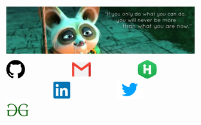 ![RiturajSaha header](https://github.com/RiturajSaha/RiturajSaha/blob/master/picx/cover.jpg)
<p align="center">

<!--
**RiturajSaha/RiturajSaha** is a ✨ _special_ ✨ repository because its `README.md` (this file) appears on your GitHub profile.

Here are some ideas to get you started:

- 🔭 I’m currently working on ...
- 🌱 I’m currently learning ...
- 👯 I’m looking to collaborate on ...
- 🤔 I’m looking for help with ...
- 💬 Ask me about ...
- 📫 How to reach me: ...
- 😄 Pronouns: ...
- ⚡ Fun fact: ...
-->





<a href="https://github.com/RiturajSaha?tab=repositories"><img src="https://github.com/RiturajSaha/RiturajSaha/blob/master/picx/github.png" width="50" height ="50"></a>&emsp;&emsp;&emsp;&emsp;&emsp;&emsp;&emsp;&emsp;&emsp;<a href="mailto:saharituraj@gmail.com"><img src="https://github.com/RiturajSaha/RiturajSaha/blob/master/picx/gmail.png" width="50" height ="50"></a>&emsp;&emsp;&emsp;&emsp;&emsp;&emsp;&emsp;&emsp;&emsp;<a href="https://www.hackerrank.com/Rituraj_Saha"><img src="https://github.com/RiturajSaha/RiturajSaha/blob/master/picx/hackerrank.png" width="50" height ="50"></a>&emsp;&emsp;&emsp;&emsp;&emsp;&emsp;&emsp;&emsp;&emsp;<a href="https://www.linkedin.com/in/rituraj-saha/"><img src="https://github.com/RiturajSaha/RiturajSaha/blob/master/picx/LinkedIn.png" width="45" height ="45"></a>&emsp;&emsp;&emsp;&emsp;&emsp;&emsp;&emsp;&emsp;&emsp;<a href="https://twitter.com/Rrajsaha"><img src="https://github.com/RiturajSaha/RiturajSaha/blob/master/picx/twitter.png" width="70" height ="50"></a>&emsp;&emsp;&emsp;&emsp;&emsp;&emsp;<a href="https://auth.geeksforgeeks.org/user/riturajsaha/profile"><img src="https://github.com/RiturajSaha/RiturajSaha/blob/master/picx/gfg.png" width="60" height ="55"></a>
